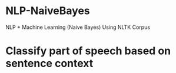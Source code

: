 # NLP-NaiveBayes
NLP + Machine Learning (Naive Bayes) Using NLTK Corpus

# Classify part of speech based on sentence context
